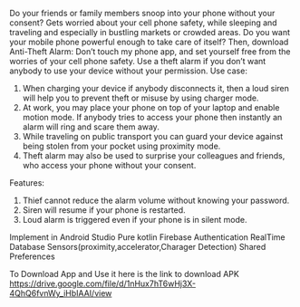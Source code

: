 Do your friends or family members snoop into your phone without your consent?
Gets worried about your cell phone safety, while sleeping and traveling and especially in bustling markets or crowded areas. Do you want your mobile phone powerful enough to take care of itself? Then, download Anti-Theft Alarm: Don’t touch my phone app, and set yourself free from the worries of your cell phone safety.
Use a theft alarm if you don’t want anybody to use your device without your permission.
Use case:
1) When charging your device if anybody disconnects it, then a loud siren will help you to prevent theft or misuse by using charger mode.
2) At work, you may place your phone on top of your laptop and enable motion mode. If anybody tries to access your phone then instantly an alarm will ring and scare them away.
3) While traveling on public transport you can guard your device against being stolen from your pocket using proximity mode.
4) Theft alarm may also be used to surprise your colleagues and friends, who access your phone without your consent.


Features:
1) Thief cannot reduce the alarm volume without knowing your password.
2) Siren will resume if your phone is restarted.
3) Loud alarm is triggered even if your phone is in silent mode.

Implement in Android Studio Pure kotlin
Firebase Authentication
RealTime Database
Sensors(proximity,accelerator,Charager Detection)
Shared Preferences 

To Download App and Use it here is the link to download APK
https://drive.google.com/file/d/1nHux7hT6wHj3X-4QhQ6fvnWy_iHbIAAI/view
